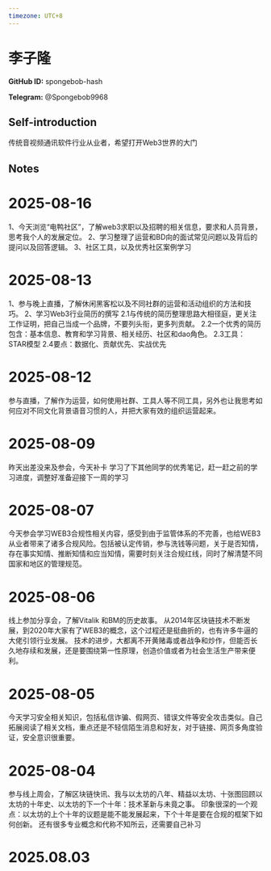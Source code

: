 ```yaml
---
timezone: UTC+8
---
```


# 李子隆

**GitHub ID:** spongebob-hash

**Telegram:** @Spongebob9968

## Self-introduction

传统音视频通讯软件行业从业者，希望打开Web3世界的大门

## Notes

<!-- Content_START -->
# 2025-08-16

1、今天浏览“电鸭社区”，了解web3求职以及招聘的相关信息，要求和人员背景，思考我个人的发展定位。
2、学习整理了运营和BD向的面试常见问题以及背后的提问以及回答逻辑。
3、社区工具，以及优秀社区案例学习

# 2025-08-13

1、参与晚上直播，了解休闲黑客松以及不同社群的运营和活动组织的方法和技巧。
2、学习Web3行业简历的撰写
2.1与传统的简历整理思路大相径庭，更关注工作证明，把自己当成一个品牌，不要列头衔，更多列贡献。
2.2一个优秀的简历包含：基本信息、教育和学习背景、相关经历、社区和dao角色。
2.3工具：STAR模型
2.4要点：数据化、贡献优先、实战优先

# 2025-08-12

参与直播，了解作为运营，如何使用社群、工具人等不同工具，另外也让我思考如何应对不同文化背景语音习惯的人，并把大家有效的组织运营起来。

# 2025-08-09

昨天出差没来及参会，今天补卡
学习了下其他同学的优秀笔记，赶一赶之前的学习进度，调整好准备迎接下一周的学习

# 2025-08-07

今天参会学习WEB3合规性相关内容，感受到由于监管体系的不完善，也给WEB3从业者带来了诸多合规风险。包括被认定传销，参与洗钱等问题，关于是否知情，存在事实知情、推断知情和应当知情，需要时刻关注合规红线，同时了解清楚不同国家和地区的管理规范。

# 2025-08-06

线上参加分享会，了解Vitalik 和BM的历史故事。
从2014年区块链技术不断发展，到2020年大家有了WEB3的概念，这个过程还是挺曲折的，也有许多牛逼的大佬引领行业发展。
技术的进步，大都离不开黄赌毒或者战争和炒作，但能否长久地存续和发展，还是要围绕第一性原理，创造价值或者为社会生活生产带来便利。

# 2025-08-05

今天学习安全相关知识，包括私信诈骗、假网页、错误文件等安全攻击类似。自己拓展阅读了相关文档，重点还是不轻信陌生消息和好友，对于链接、网页多角度验证，安全意识很重要。

# 2025-08-04

参与线上周会，了解区块链快讯、我与以太坊的八年、精益以太坊、十张图回顾以太坊的十年史、以太坊的下一个十年：技术革新与未竟之事。
印象很深的一个观点：以太坊的上个十年的议题是能不能发展起来，下个十年是要在合规的框架下如何创新。
还有很多专业概念和代称不知所云，还需要自己补习


# 2025.08.03


<!-- Content_END -->
